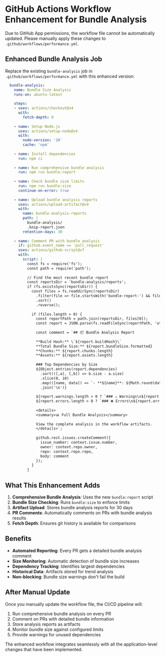 # GitHub Actions Workflow Enhancement for Bundle Analysis

Due to GitHub App permissions, the workflow file cannot be automatically updated. Please manually apply these changes to `.github/workflows/performance.yml`.

## Enhanced Bundle Analysis Job

Replace the existing `bundle-analysis` job in `.github/workflows/performance.yml` with this enhanced version:

```yaml
  bundle-analysis:
    name: Bundle Size Analysis
    runs-on: ubuntu-latest
    
    steps:
    - uses: actions/checkout@v4
      with:
        fetch-depth: 0
    
    - name: Setup Node.js
      uses: actions/setup-node@v4
      with:
        node-version: '20'
        cache: 'npm'
    
    - name: Install dependencies
      run: npm ci
    
    - name: Run comprehensive bundle analysis
      run: npm run bundle:report
    
    - name: Check bundle size limits
      run: npm run bundle:size
      continue-on-error: true
    
    - name: Upload bundle analysis reports
      uses: actions/upload-artifact@v4
      with:
        name: bundle-analysis-reports
        path: |
          bundle-analysis/
          .knip-report.json
        retention-days: 30
    
    - name: Comment PR with bundle analysis
      if: github.event_name == 'pull_request'
      uses: actions/github-script@v7
      with:
        script: |
          const fs = require('fs');
          const path = require('path');
          
          // Find the most recent bundle report
          const reportsDir = 'bundle-analysis/reports';
          if (fs.existsSync(reportsDir)) {
            const files = fs.readdirSync(reportsDir)
              .filter(file => file.startsWith('bundle-report-') && file.endsWith('.json'))
              .sort()
              .reverse();
            
            if (files.length > 0) {
              const reportPath = path.join(reportsDir, files[0]);
              const report = JSON.parse(fs.readFileSync(reportPath, 'utf8'));
              
              const comment = `## 📦 Bundle Analysis Report
              
              **Build Hash:** \`${report.buildHash}\`
              **Total Bundle Size:** ${report.bundleSize.formatted}
              **Chunks:** ${report.chunks.length}
              **Assets:** ${report.assets.length}
              
              ### Top Dependencies by Size
              ${Object.entries(report.dependencies)
                .sort(([,a], [,b]) => b.size - a.size)
                .slice(0, 10)
                .map(([name, data]) => `- **${name}**: ${Math.round(data.size / 1024)}KB`)
                .join('\n')}
              
              ${report.warnings.length > 0 ? `### ⚠️ Warnings\n${report.warnings.map(w => `- ${w}`).join('\n')}` : ''}
              ${report.errors.length > 0 ? `### ❌ Errors\n${report.errors.map(e => `- ${e}`).join('\n')}` : ''}
              
              <details>
              <summary>📊 Full Bundle Analysis</summary>
              
              View the complete analysis in the workflow artifacts.
              </details>`;
              
              github.rest.issues.createComment({
                issue_number: context.issue.number,
                owner: context.repo.owner,
                repo: context.repo.repo,
                body: comment
              });
            }
          }
```

## What This Enhancement Adds

1. **Comprehensive Bundle Analysis**: Uses the new `bundle:report` script
2. **Bundle Size Checking**: Runs `bundle:size` to enforce limits
3. **Artifact Upload**: Stores bundle analysis reports for 30 days
4. **PR Comments**: Automatically comments on PRs with bundle analysis results
5. **Fetch Depth**: Ensures git history is available for comparisons

## Benefits

- **Automated Reporting**: Every PR gets a detailed bundle analysis comment
- **Size Monitoring**: Automatic detection of bundle size increases
- **Dependency Tracking**: Identifies largest dependencies
- **Historical Data**: Artifacts stored for trend analysis
- **Non-blocking**: Bundle size warnings don't fail the build

## After Manual Update

Once you manually update the workflow file, the CI/CD pipeline will:
1. Run comprehensive bundle analysis on every PR
2. Comment on PRs with detailed bundle information
3. Store analysis reports as artifacts
4. Monitor bundle size against configured limits
5. Provide warnings for unused dependencies

The enhanced workflow integrates seamlessly with all the application-level changes that have been implemented.